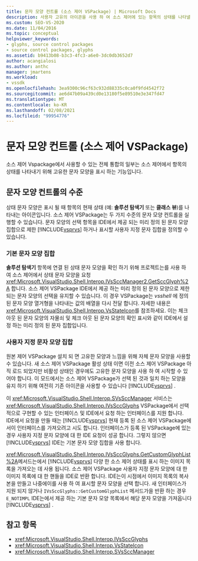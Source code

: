 ```yaml
---
title: 문자 모양 컨트롤 (소스 제어 VSPackage) | Microsoft Docs
description: 사용자 고유의 아이콘을 사용 하 여 소스 제어에 있는 항목의 상태를 나타낼 수 있도록 소스 제어 VSPackage에서 사용자 지정 문자 모양을 표시 하는 방법을 알아봅니다.
ms.custom: SEO-VS-2020
ms.date: 11/04/2016
ms.topic: conceptual
helpviewer_keywords:
- glyphs, source control packages
- source control packages, glyphs
ms.assetid: b9413b08-b3c3-4fc3-a6e0-3dc0db3652d7
author: acangialosi
ms.author: anthc
manager: jmartens
ms.workload:
- vssdk
ms.openlocfilehash: 3ea9300c96cf63c932d88335c0ca0f9fd4542f72
ms.sourcegitcommit: ae6d47b09a439cd0e13180f5e89510e3e347fd47
ms.translationtype: MT
ms.contentlocale: ko-KR
ms.lasthandoff: 02/08/2021
ms.locfileid: "99954776"
---
```

# <a name="glyph-control-source-control-vspackage"></a>문자 모양 컨트롤 (소스 제어 VSPackage)
소스 제어 Vspackage에서 사용할 수 있는 전체 통합의 일부는 소스 제어에서 항목의 상태를 나타내기 위해 고유한 문자 모양을 표시 하는 기능입니다.

## <a name="levels-of-glyph-control"></a>문자 모양 컨트롤의 수준
 상태 문자 모양은 표시 될 때 항목의 현재 상태 (예: **솔루션 탐색기** 또는 **클래스 뷰**)를 나타내는 아이콘입니다. 소스 제어 VSPackage는 두 가지 수준의 문자 모양 컨트롤을 실행할 수 있습니다. 문자 모양의 선택 항목을 IDE에서 제공 되는 미리 정의 된 문자 모양 집합으로 제한 [!INCLUDE[vsprvs](../../code-quality/includes/vsprvs_md.md)] 하거나 표시할 사용자 지정 문자 집합을 정의할 수 있습니다.

### <a name="default-set-of-glyphs"></a>기본 문자 모양 집합
 **솔루션 탐색기** 항목에 연결 된 상태 문자 모양을 확인 하기 위해 프로젝트는를 사용 하 여 소스 제어에서 상태 문자 모양을 요청 <xref:Microsoft.VisualStudio.Shell.Interop.IVsSccManager2.GetSccGlyph%2A> 합니다. 소스 제어 VSPackage IDE에서 제공 하는 미리 정의 된 문자 모양으로 제한 되는 문자 모양의 선택을 유지할 수 있습니다. 이 경우 VSPackage는 *vsshell* 에 정의 된 문자 모양 열거형을 나타내는 값의 배열을 다시 전달 합니다. 자세한 내용은 <xref:Microsoft.VisualStudio.Shell.Interop.VsStateIcon>를 참조하세요. 이는 체크 아웃 된 문자 모양의 자물쇠 및 체크 아웃 된 문자 모양의 확인 표시와 같이 IDE에서 설정 하는 미리 정의 된 문자 집합입니다.

### <a name="custom-set-of-glyphs"></a>사용자 지정 문자 모양 집합
 원본 제어 VSPackage 설치 되 면 고유한 모양과 느낌을 위해 자체 문자 모양을 사용할 수 있습니다. 새 소스 제어 VSPackage 활성 상태 이면 이전 소스 제어 VSPackage 아직 로드 되었지만 비활성 상태인 경우에도 고유한 문자 모양을 사용 하 여 시작할 수 있어야 합니다. 이 모드에서는 소스 제어 VSPackage가 선택 된 것과 일치 하는 모양을 유지 하기 위해 여전히 기존 아이콘을 사용할 수 있습니다 [!INCLUDE[vsprvs](../../code-quality/includes/vsprvs_md.md)] .

 이 <xref:Microsoft.VisualStudio.Shell.Interop.SVsSccManager> 서비스는 <xref:Microsoft.VisualStudio.Shell.Interop.IVsSccGlyphs> VSPackage에서 선택적으로 구현할 수 있는 인터페이스 및 IDE에서 요청 하는 인터페이스를 지원 합니다. IDE에서 요청을 만들 때는 [!INCLUDE[vsprvs](../../code-quality/includes/vsprvs_md.md)] 현재 등록 된 소스 제어 VSPackage에서이 인터페이스를 가져오려고 시도 합니다. 인터페이스가 등록 된 VSPackage에 있는 경우 사용자 지정 문자 모양에 대 한 IDE 요청이 성공 합니다. 그렇지 않으면 [!INCLUDE[vsprvs](../../code-quality/includes/vsprvs_md.md)] IDE는 기본 문자 모양 집합을 사용 합니다.

 <xref:Microsoft.VisualStudio.Shell.Interop.IVsSccGlyphs.GetCustomGlyphList%2A>메서드는에서 [!INCLUDE[vsprvs](../../code-quality/includes/vsprvs_md.md)] 다양 한 소스 제어 상태를 표시 하는 이미지 목록을 가져오는 데 사용 됩니다. 소스 제어 VSPackage 사용자 지정 문자 모양에 대 한 이미지 목록에 대 한 핸들을 IDE로 반환 합니다. IDE는이 시점에서 이미지 목록의 복사본을 만들고 나중에이를 사용 하 여 표시할 문자 모양을 선택 합니다. 새 인터페이스가 지원 되지 않거나 `IVsSccGlyphs::GetCustomGlyphList` 메서드가을 반환 하는 경우 `E_NOTIMPL` IDE는에서 제공 하는 기본 문자 모양 목록에서 해당 문자 모양을 가져옵니다 [!INCLUDE[vsprvs](../../code-quality/includes/vsprvs_md.md)] .

## <a name="see-also"></a>참고 항목
- <xref:Microsoft.VisualStudio.Shell.Interop.IVsSccGlyphs>
- <xref:Microsoft.VisualStudio.Shell.Interop.VsStateIcon>
- <xref:Microsoft.VisualStudio.Shell.Interop.SVsSccManager>
